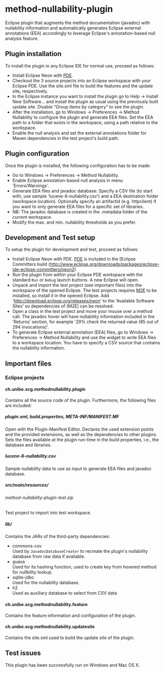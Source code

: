 # method-nullability-plugin
Eclipse plugin that augments the method documentation (javadoc) with nullability information and automatically generates Eclipse external annotations (EEA) accordingly to leverage Eclipse's annotation-based null analysis feature.

## Plugin installation
To install the plugin in any Eclipse IDE for normal use, proceed as follows:

* Install Eclipse Neon with [PDE](http://www.eclipse.org/pde/).
* Checkout the 3 source projects into an Eclipse workspace with your Eclipse PDE. Use the site.xml file to build the features and the update site, respectively. 
* In the Eclipse instance you want to install the plugin go to Help -> Install New Software... and install the plugin as usual using the previously built update site. Disable "Group items by category" to see the plugin.
* After the installation, go to Windows -> Preferences -> Method Nullability to configure the plugin and generate EEA files. Set the EEA path to a folder that exists in the workspace, using a path relative to the workspace.
* Enable the null analysis and set the external annotations folder for Maven dependencies in the test project's build path.

## Plugin configuration
Once the plugin is installed, the following configuration has to be made:
* Go to Windows -> Preferences -> Method Nullability.
* Enable Eclipse annotation-based null analysis in menu 'Errors/Warnings'.
* Generate EEA files and javadoc database: Specify a CSV file (to start with, use sample 'lucene-6-nullability.csv') and a EEA destination folder (workspace location). Optionally specify an artifactId (e.g. httpclient) if you want to only generate EEA files for a specific set of libraries.
* NB: The javadoc database is created in the .metadata folder of the current workspace.
* Modify the max. and min. nullability thresholds as you prefer.

## Development and Test setup
To setup the plugin for development and test, proceed as follows:

* Install Eclipse Neon with PDE. [PDE](http://www.eclipse.org/pde/) is included in the [Eclipse Committers build (http://www.eclipse.org/downloads/packages/eclipse-ide-eclipse-committers/neon2).
* Run the plugin from within your Eclipse PDE workspace with the standard `Run` or `Debug` launch buttons. A new Eclipse will open.
* Unpack and import the test project (see important files) into the workspace of the opened Eclipse. The test projects requires [M2E](http://www.eclipse.org/m2e/index.html) to be installed, so install it in the opened Eclipse. Add 'http://download.eclipse.org/releases/neon' to the 'Available Software Sites' so dependencies of [M2E] can be resolved. 
* Open a class in the test project and move your mouse over a method call. The javadoc hover will have nullability information included in the 'Returns' section, for example '29% check the returned value (85 out of 294 invocations)'.
* To generate Eclipse external annotation (EEA) files, go to Windows -> Preferences -> Method Nullability and use the widget to write EEA files to a workspace location. You have to specify a CSV source that contains the nullability information.

## Important files

### Eclipse projects

#### ch.unibe.scg.methodnullability.plugin
Contains all the source code of the plugin.
Furthermore, the following files are included:

##### plugin.xml, build.properties, META-INF/MANIFEST.MF
Open with the Plugin-Manifest Editor.
Declares the used extension points and the provided extensions, as well as the dependencies to other plugins.
Sets the files available at the plugin run-time in the build properties, i.e., the database and libraries.

##### lucene-6-nullability.csv
Sample nullability data to use as input to generate EEA files and javadoc database. 

##### src/main/resources/

###### method-nullability-plugin-test.zip
Test project to import into test workspace.

##### lib/
Contains the JARs of the third-party dependencies:

* commons-csv <br>Used by `JavadocDatabaseCreator` to recreate the plugin's nullability database from raw data if available.
* guava <br>Used for its hashing function, used to create key from hovered method for nullbility lookup.
* sqlite-jdbc <br>Used for the nullability database.
* h2 <br>Used as auxiliary database to select from CSV data

#### ch.unibe.scg.methodnullability.feature
Contains the feature information and configuration of the plugin.

#### ch.unibe.scg.methodnullability.updatesite
Contains the site.xml used to build the update site of the plugin.

## Test issues
This plugin has been successfully run on Windows and Mac OS X. 
